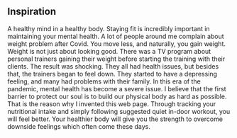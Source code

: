 ## Inspiration
A healthy mind in a healthy body. Staying fit is incredibly important in maintaining your mental health. A lot of people around me complain about weight problem after Covid. You move less, and naturally, you gain weight. Weight is not just about looking good. There was a TV program about personal trainers gaining their weight before starting the training with their clients. The result was shocking. They all had health issues, but besides that, the trainers began to feel down. They started to have a depressing feeling, and many had problems with their family. In this era of the pandemic, mental health has become a severe issue. I believe that the first barrier to protect our soul is to build our physical body as hard as possible. That is the reason why I invented this web page. Through tracking your nutritional intake and simply following suggested quiet in-door workout, you will feel better. Your healthier body will give you the strength to overcome downside feelings which often come these days.
